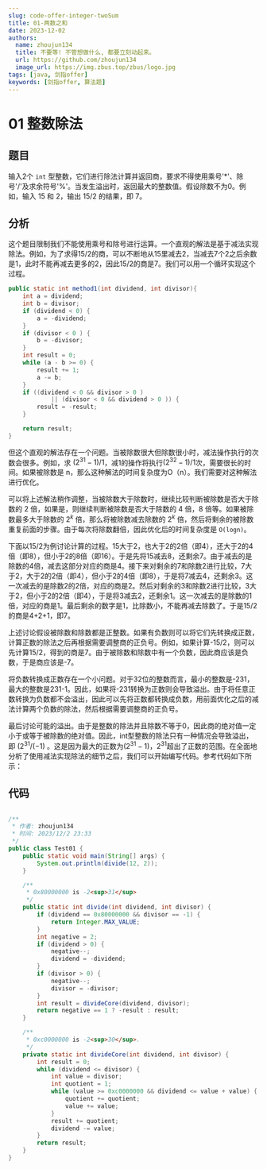 ```yaml
---
slug: code-offer-integer-twoSum
title: 01-两数之和
date: 2023-12-02
authors:
  name: zhoujun134
  title: 不要等! 不管想做什么, 都要立刻动起来。
  url: https://github.com/zhoujun134
  image_url: https://img.zbus.top/zbus/logo.jpg
tags: [java, 剑指offer]
keywords: [剑指offer, 算法题]
---
```


# 01 整数除法

## 题目

输入2个 `int` 型整数，它们进行除法计算并返回商，要求不得使用乘号'*'、除号'/'及求余符号'%'。当发生溢出时，返回最大的整数值。假设除数不为0。例如，输入 15 和 2，输出 15/2 的结果，即 7。

## 分析

这个题目限制我们不能使用乘号和除号进行运算。一个直观的解法是基于减法实现除法。例如，为了求得15/2的商，可以不断地从15里减去2，当减去7个2之后余数是1，此时不能再减去更多的2，因此15/2的商是7。我们可以用一个循环实现这个过程。

```java
public static int method1(int dividend, int divisor){
    int a = dividend;
    int b = divisor;
    if (dividend < 0) {
        a = -dividend;
    }
    if (divisor < 0 ) {
        b = -divisor;
    }
    int result = 0;
    while (a - b >= 0) {
        result += 1;
        a -= b;
    }
    if ((dividend < 0 && divisor > 0 )
            || (divisor < 0 && dividend > 0 )) {
        result = -result;
    }

    return result;
}
```

但这个直观的解法存在一个问题。当被除数很大但除数很小时，减法操作执行的次数会很多。例如，求 $(2^{31} - 1)/1$，减1的操作将执行$(2^{32} - 1)/1$次，需要很长的时间。如果被除数是 n，那么这种解法的时间复杂度为O（n）。我们需要对这种解法进行优化。

可以将上述解法稍作调整，当被除数大于除数时，继续比较判断被除数是否大于除数的 2 倍，如果是，则继续判断被除数是否大于除数的 4 倍，8 倍等。如果被除数最多大于除数的 $2^k$ 倍，那么将被除数减去除数的  $2^k$ 倍，然后将剩余的被除数重复前面的步骤。由于每次将除数翻倍，因此优化后的时间复杂度是 `O(logn)`。

下面以15/2为例讨论计算的过程。15大于2，也大于2的2倍（即4），还大于2的4倍（即8），但小于2的8倍（即16）。于是先将15减去8，还剩余7。由于减去的是除数的4倍，减去这部分对应的商是4。接下来对剩余的7和除数2进行比较，7大于2，大于2的2倍（即4），但小于2的4倍（即8），于是将7减去4，还剩余3。这一次减去的是除数2的2倍，对应的商是2。然后对剩余的3和除数2进行比较，3大于2，但小于2的2倍（即4），于是将3减去2，还剩余1。这一次减去的是除数的1倍，对应的商是1。最后剩余的数字是1，比除数小，不能再减去除数了。于是15/2的商是4+2+1，即7。

上述讨论假设被除数和除数都是正整数。如果有负数则可以将它们先转换成正数，计算正数的除法之后再根据需要调整商的正负号。例如，如果计算-15/2，则可以先计算15/2，得到的商是7。由于被除数和除数中有一个负数，因此商应该是负数，于是商应该是-7。

将负数转换成正数存在一个小问题。对于32位的整数而言，最小的整数是-231，最大的整数是231-1。因此，如果将-231转换为正数则会导致溢出。由于将任意正数转换为负数都不会溢出，因此可以先将正数都转换成负数，用前面优化之后的减法计算两个负数的除法，然后根据需要调整商的正负号。

最后讨论可能的溢出。由于是整数的除法并且除数不等于0，因此商的绝对值一定小于或等于被除数的绝对值。因此，int型整数的除法只有一种情况会导致溢出，即 $(2^{31}/(-1)$ 。这是因为最大的正数为$(2^{31}-1)$，$2^{31}$超出了正数的范围。在全面地分析了使用减法实现除法的细节之后，我们可以开始编写代码。参考代码如下所示：

## 代码

```java

/**
 * 作者: zhoujun134
 * 时间: 2023/12/2 23:33
 */
public class Test01 {
    public static void main(String[] args) {
        System.out.println(divide(12, 2));
    }

    /**
     * 0x80000000 is -2<sup>31</sup>
     */
    public static int divide(int dividend, int divisor) {
        if (dividend == 0x80000000 && divisor == -1) {
            return Integer.MAX_VALUE;
        }
        int negative = 2;
        if (dividend > 0) {
            negative--;
            dividend = -dividend;
        }
        if (divisor > 0) {
            negative--;
            divisor = -divisor;
        }
        int result = divideCore(dividend, divisor);
        return negative == 1 ? -result : result;
    }

    /**
     * 0xc0000000 is -2<sup>30</sup>.
     */
    private static int divideCore(int dividend, int divisor) {
        int result = 0;
        while (dividend <= divisor) {
            int value = divisor;
            int quotient = 1;
            while (value >= 0xc0000000 && dividend <= value + value) {
                quotient += quotient;
                value += value;
            }
            result += quotient;
            dividend -= value;
        }
        return result;
    }
}

```

